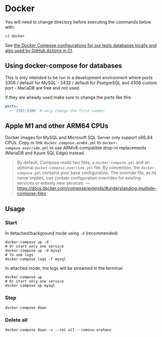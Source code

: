 # Docker

You will need to change directory before executing the commands below with:

```sh
cd docker
```

See [the Docker Compose configurations for our tests databases locally and also used by GitHub Actions in CI](./docker-compose.yml).

## Using docker-compose for databases

This is only intended to be run in a development environment where ports 3306 / default for MySQL - 5432 / default for PostgreSQL and 4306 custom port - MariaDB are free and not used.

If they are already used make sure to change the ports like this

```yaml
ports:
  - '3307:3306' # only change the first number
```

## Apple M1 and other ARM64 CPUs

Docker images for MySQL and Microsoft SQL Server only support x86_64 CPUs.
Copy or link `docker-compose.arm64.yml` to `docker-compose.override.yml` to use ARMv8-compatible drop-in replacements (MariaDB and Azure SQL Edge) instead.

> By default, Compose reads two files, a `docker-compose.yml` and an optional `docker-compose.override.yml` file. By convention, the `docker-compose.yml` contains your base configuration. The override file, as its name implies, can contain configuration overrides for existing services or entirely new services.
> — https://docs.docker.com/compose/extends/#understanding-multiple-compose-files

## Usage

### Start

In detached/background mode using `-d` (recommended)

```
docker-compose up -d
# Or start only one service
docker-compose up -d mysql
# To see logs
docker-compose logs -f mysql
```

In attached mode, the logs will be streamed in the terminal:

```
docker-compose up
# Or start only one service
docker-compose up mysql
```

### Stop

```
docker-compose down
```

### Delete all

```
docker-compose down -v --rmi all --remove-orphans
```

